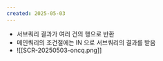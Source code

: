 ```yaml
---
created: 2025-05-03
---
```

- 서브쿼리 결과가 여러 건의 행으로 반환
- 메인쿼리의 조건절에는 IN 으로 서브쿼리의 결과를 받음
- ![[SCR-20250503-oncq.png]]